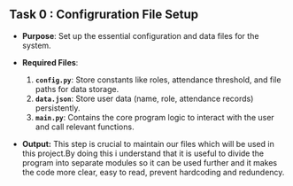 ## Task 0 : Configruration File Setup

- **Purpose**: Set up the essential configuration and data files for the system.
- **Required Files**:
    1. **`config.py`**: Store constants like roles, attendance threshold, and file paths for data storage.
    2. **`data.json`**: Store user data (name, role, attendance records) persistently.
    3. **`main.py`**: Contains the core program logic to interact with the user and call relevant functions.

- **Output:** This step is crucial to maintain our files which will be used in this project.By doing this i understand that it is useful to divide the program into separate modules so it can be used further and it makes the code more clear, easy to read, prevent hardcoding and redundency.
